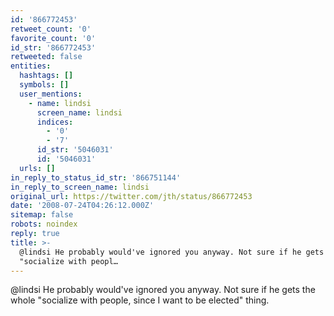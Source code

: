 ```yaml
---
id: '866772453'
retweet_count: '0'
favorite_count: '0'
id_str: '866772453'
retweeted: false
entities:
  hashtags: []
  symbols: []
  user_mentions:
    - name: lindsi
      screen_name: lindsi
      indices:
        - '0'
        - '7'
      id_str: '5046031'
      id: '5046031'
  urls: []
in_reply_to_status_id_str: '866751144'
in_reply_to_screen_name: lindsi
original_url: https://twitter.com/jth/status/866772453
date: '2008-07-24T04:26:12.000Z'
sitemap: false
robots: noindex
reply: true
title: >-
  @lindsi He probably would've ignored you anyway. Not sure if he gets the whole
  "socialize with peopl…
---
```


@lindsi He probably would've ignored you anyway. Not sure if he gets the whole "socialize with people, since I want to be elected" thing.